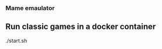 ### Mame emaulator

## Run classic games in a docker container

./start.sh <platform> <path to romfile>
